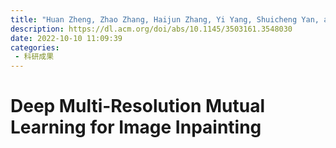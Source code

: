 ```yaml
---
title: "Huan Zheng, Zhao Zhang, Haijun Zhang, Yi Yang, Shuicheng Yan, and Meng Wang. 2022. Deep Multi-Resolution Mutual Learning for Image Inpainting. In Proceedings of the 30th ACM International Conference on Multimedia (MM '22). Association for Computing Machinery, New York, NY, USA, 6359–6367."
description: https://dl.acm.org/doi/abs/10.1145/3503161.3548030
date: 2022-10-10 11:09:39
categories:
 - 科研成果
---
```

# Deep Multi-Resolution Mutual Learning for Image Inpainting